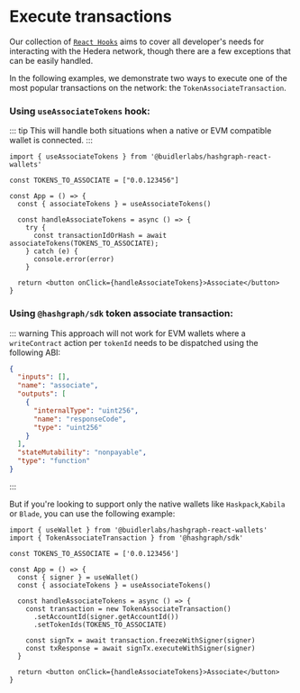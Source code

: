 # Execute transactions

Our collection of [`React Hooks`](/hooks/) aims to cover all developer's needs for interacting with the Hedera network, though there are a few exceptions that can be easily handled.

In the following examples, we demonstrate two ways to execute one of the most popular transactions on the network: the `TokenAssociateTransaction`.

### Using `useAssociateTokens` hook:

::: tip
This will handle both situations when a native or EVM compatible wallet is connected.
:::

```tsx
import { useAssociateTokens } from '@buidlerlabs/hashgraph-react-wallets'

const TOKENS_TO_ASSOCIATE = ["0.0.123456"]

const App = () => {
  const { associateTokens } = useAssociateTokens()

  const handleAssociateTokens = async () => {
    try {
      const transactionIdOrHash = await associateTokens(TOKENS_TO_ASSOCIATE);
    } catch (e) {
      console.error(error)
    }

  return <button onClick={handleAssociateTokens}>Associate</button>
}
```

### Using `@hashgraph/sdk` token associate transaction:

::: warning
This approach will not work for EVM wallets where a `writeContract` action per `tokenId` needs to be dispatched using the following ABI:

```json
{
  "inputs": [],
  "name": "associate",
  "outputs": [
    {
      "internalType": "uint256",
      "name": "responseCode",
      "type": "uint256"
    }
  ],
  "stateMutability": "nonpayable",
  "type": "function"
}
```

:::

But if you're looking to support only the native wallets like `Haskpack`,`Kabila` or `Blade`, you can use the following example: 

```tsx [Native Wallet]
import { useWallet } from '@buidlerlabs/hashgraph-react-wallets'
import { TokenAssociateTransaction } from '@hashgraph/sdk'

const TOKENS_TO_ASSOCIATE = ['0.0.123456']

const App = () => {
  const { signer } = useWallet()
  const { associateTokens } = useAssociateTokens()

  const handleAssociateTokens = async () => {
    const transaction = new TokenAssociateTransaction()
      .setAccountId(signer.getAccountId())
      .setTokenIds(TOKENS_TO_ASSOCIATE)

    const signTx = await transaction.freezeWithSigner(signer)
    const txResponse = await signTx.executeWithSigner(signer)
  }

  return <button onClick={handleAssociateTokens}>Associate</button>
}
```
